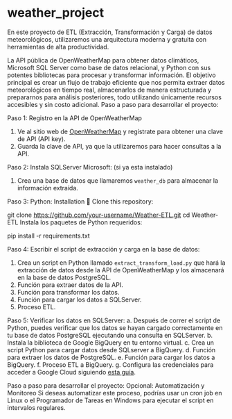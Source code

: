 # weather_project
En este proyecto de ETL (Extracción, Transformación y Carga) de datos meteorológicos, utilizaremos una arquitectura moderna y gratuita con herramientas de alta productividad.


La API pública de
OpenWeatherMap para obtener datos climáticos, Microsoft SQL
Server como base de datos relacional, y Python con sus potentes
bibliotecas para procesar y transformar información. El objetivo
principal es crear un flujo de trabajo eficiente que nos permita
extraer datos meteorológicos en tiempo real, almacenarlos de
manera estructurada y prepararnos para análisis posteriores, todo
utilizando únicamente recursos accesibles y sin costo adicional.
Paso a paso para desarrollar el proyecto:

Paso 1: Registro en la API de OpenWeatherMap

1. Ve al sitio web de [OpenWeatherMap](https://openweathermap.org/api) y
regístrate para obtener una clave de API (API key).
2. Guarda la clave de API, ya que la utilizaremos para hacer consultas a la API.


Paso 2: Instala SQLServer Microsoft:
(si ya esta instalado)
1. Crea una base de datos que llamaremos `weather_db` para almacenar la
información extraída.



Paso 3: Python:
Installation 💾
Clone this repository:

git clone https://github.com/your-username/Weather-ETL.git
cd Weather-ETL
Instala los paquetes de Python requeridos:

pip install -r requirements.txt



Paso 4: Escribir el script de extracción y carga en la
base de datos:
1. Crea un script en Python llamado `extract_transform_load.py` que hará
la extracción de datos desde la API de OpenWeatherMap y los almacenará
en la base de datos PostgreSQL.
2. Función para extraer datos de la API.
3. Función para transformar los datos.
4. Función para cargar los datos a SQLServer.
5. Proceso ETL.


Paso 5: Verificar los datos en SQLServer:
a. Después de correr el script de Python, puedes verificar que los datos se
hayan cargado correctamente en tu base de datos PostgreSQL ejecutando
una consulta en SQLServer.
b. Instala la biblioteca de Google BigQuery en tu entorno virtual.
c. Crea un script Python para cargar datos desde SQLserver a BigQuery.
d. Función para extraer los datos de PostgreSQL.
e. Función para cargar los datos a BigQuery.
f. Proceso ETL a BigQuery.
g. Configura las credenciales para acceder a Google Cloud siguiendo [esta
guía](https://cloud.google.com/docs/authentication/getting-started).

Paso a paso para desarrollar el proyecto:
Opcional: Automatización y Monitoreo
Si deseas automatizar este proceso, podrías usar un cron job en Linux
o el Programador de Tareas en Windows para ejecutar el script en
intervalos regulares.
